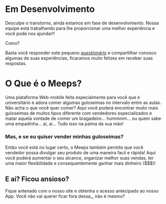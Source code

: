 # Em Desenvolvimento

Desculpe o transtorno, ainda estamos em fase de desenvolvimento. Nossa equipe está trabalhando para lhe proporcionar uma melhor experiência e você pode nos ajundar!!

Como? 

Basta você responder este pequeno [_questionário_](https://github.com/felipeesalmeida/meeps/edit/master/README.md) e compartilhar conosco algumas de suas experiências, ficaramos muito felizes em receber suas respostas. 

# O Que é o Meeps?

Uma plataforma Web-mobile feita especialmente para você que é universitário e adora comer algumas guloseimas no intervalo entre as aulas. Não acha o que você quer comer? Aqui você poderá encontrar muito mais guloseimas de muitos tipos diferente com vendedores especializados e matar aquela vontade de comer um bragadeiro... hummmm... ou quem sabe uma empadinha... ai, ai... Tudo isso na palma da sua mão!

### Mas, e se eu quiser vender minhas guloseimas?

Então você está no lugar certo, o Meeps também permite que você vendedor possa divulgar seu produto de uma  maneira facil e rápida! Aqui você poderá aumentar o seu alcance, organizar melhor suas vendas, ter uma maior flexibilidade e consequentemente ganhar mais dinheiro ($$$)! 

## E aí? Ficou ansioso?

Fique antenado com o nosso site e obtenha o acesso antecipado ao nosso App. Você não vai querer ficar fora dessa_, não é mesmo?
